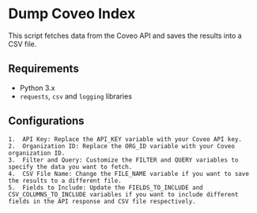 # Dump Coveo Index

This script fetches data from the Coveo API and saves the results into a CSV file.

## Requirements

- Python 3.x
- `requests`, `csv` and `logging` libraries

## Configurations

	1.	API Key: Replace the API_KEY variable with your Coveo API key.
	2.	Organization ID: Replace the ORG_ID variable with your Coveo organization ID.
	3.	Filter and Query: Customize the FILTER and QUERY variables to specify the data you want to fetch.
	4.	CSV File Name: Change the FILE_NAME variable if you want to save the results to a different file.
	5.	Fields to Include: Update the FIELDS_TO_INCLUDE and CSV_COLUMNS_TO_INCLUDE variables if you want to include different fields in the API response and CSV file respectively.


